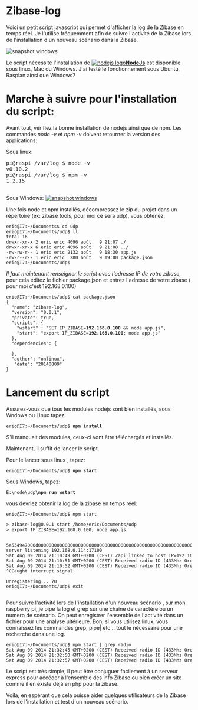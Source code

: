 Zibase-log
==========
Voici un petit script javascript qui permet d'afficher la log de la Zibase en temps réel.
Je l'utilise fréquemment afin de suivre l'activité de la Zibase lors de l'installation d'un nouveau scénario dans la Zibase.

<img src="http://onlinux.free.fr/pub/snapshot1.png" alt="snapshot windows" />

Le script nécessite l'installation de <a href="http://nodejs.org/download/" title="NodeJs"><img src="http://onlinux.free.fr/pub/nodejslogo.jpg" alt="nodejs logo" /><strong>NodeJs</strong></a> est disponible sous linux, Mac ou Windows.
J'ai testé le fonctionnement sous Ubuntu, Raspian ainsi que Windows7

<h1>Marche à suivre pour l'installation du script:</h1>
Avant tout, vérifiez la bonne installation de nodejs ainsi que de npm. Les commandes <em>node -v</em> et <em>npm -v</em> doivent retourner la version des applications:

Sous linux:
<pre>
pi@raspi /var/log $ node -v
v0.10.2
pi@raspi /var/log $ npm -v
1.2.15

</pre>

Sous Windows:
<a href="http://onlinux.free.fr/pub/snapshot3.png"><img src="http://onlinux.free.fr/pub/snapshot3.png" alt="snapshot3" width="1" height="1" class="alignnone size-medium wp-image-67" /><img src="http://onlinux.free.fr/pub/snapshot3.png" alt="snapshot windows" /></a>



Une fois node et npm installés, décompressez le zip du projet dans un répertoire (ex: zibase tools, pour moi ce sera udp), vous obtenez:



<pre style="font-size:12px;">
eric@I7:~/Documents$ cd udp
eric@I7:~/Documents/udp$ ll
total 16
drwxr-xr-x 2 eric eric 4096 août   9 21:07 ./
drwxr-xr-x 6 eric eric 4096 août   9 21:08 ../
-rw-rw-r-- 1 eric eric 2132 août   9 18:30 app.js
-rw-r--r-- 1 eric eric  280 août   9 19:00 package.json
eric@I7:~/Documents/udp$ 
</pre>

<em>Il faut maintenant renseigner le script avec l'adresse IP de votre zibase</em>, pour cela
éditez le fichier package.json et entrez l'adresse de votre zibase ( pour moi c'est 192.168.0.100)
<pre style="font-size:12px;">
eric@I7:~/Documents/udp$ cat package.json 
{
  "name": "zibase-log",
  "version": "0.0.1",
  "private": true,
  "scripts": {
    "wstart" : "SET IP_ZIBASE=<strong>192.168.0.100</strong> && node app.js",
    "start": "export IP_ZIBASE=<strong>192.168.0.100</strong>; node app.js"
  },
  "dependencies": {

  },
  "author": "onlinux",
   "date": "20140809"
}
</pre>
<h1>Lancement du script</h1>

Assurez-vous que tous les modules nodejs sont bien installés, sous Wndows ou Linux tapez:

<pre style="font-size:12px;">
eric@I7:~/Documents/udp$ <strong>npm install</strong>
</pre>
S'il manquait des modules, ceux-ci vont être téléchargés et installés.

Maintenant, il suffit de lancer le script.

Pour le lancer sous linux , tapez:

<pre style="font-size:12px;">
eric@I7:~/Documents/udp$ <strong>npm start</strong>
</pre>

Sous Windows, tapez:
<pre style="font-size:12px;">
E:\node\udp\<strong>npm run wstart</strong>
</pre>

vous devriez obtenir la log de la zibase en temps réel:
<pre style="font-size:12px;">
eric@I7:~/Documents/udp$ npm start

> zibase-log@0.0.1 start /home/eric/Documents/udp
> export IP_ZIBASE=192.168.0.100; node app.js

<Buffer 5a 53 49 47 00 0d 00 00 00 00 00 00 00 00 00 00 00 00 00 00 00 00 00 00 00 00 00 00 00 00 00 00 00 00 00 00 00 00 00 00 00 00 00 00 00 00 00 00 00 00 c0 ...>
5a534947000d0000000000000000000000000000000000000000000000000000000000000000000000000000000000000000c0a80072000042cc000000000000000000000000
server listening 192.168.0.114:17100
Sat Aug 09 2014 21:10:49 GMT+0200 (CEST) Zapi linked to host IP=<zip>192.168.0.114</zip> UDP Port=<zudp>17100</zudp>
Sat Aug 09 2014 21:10:51 GMT+0200 (CEST) Received radio ID (<rf>433Mhz Oregon</rf> Noise=<noise>2425</noise> Level=<lev>3.3</lev>/5 <dev>Temp-Hygro</dev> Ch=<ch>1</ch> T=<tem>+25.8</tem>C (+78.4F) Humidity=<hum>64</hum>%  Batt=<bat>Ok</bat>): <id>OS439207425</id>
Sat Aug 09 2014 21:10:52 GMT+0200 (CEST) Received radio ID (<rf>433Mhz Oregon</rf> Noise=<noise>2424</noise> Level=<lev>5.0</lev>/5 <dev>Temp-Hygro</dev> Ch=<ch>2</ch> T=<tem>+26.1</tem>C (+78.9F) Humidity=<hum>64</hum>%  Batt=<bat>Ok</bat>): <id>OS439208706</id>
^CCaught interrupt signal
<Buffer 5a 53 49 47 00 16 00 00 00 00 00 00 00 00 00 00 00 00 00 00 00 00 00 00 00 00 00 00 00 00 00 00 00 00 00 00 00 00 00 00 00 00 00 00 00 00 00 00 00 00 c0 ...>
Unregistering... 70
eric@I7:~/Documents/udp$ exit

</pre>

Pour suivre l'activité lors de l'installation d'un nouveau scénario , sur mon raspberry pi, je
pipe la log et grep sur une chaîne de caractère ou un numero de scénario.
On peut enregistrer l'ensemble de l'activité dans un fichier pour une analyse ultérieure.
Bon, si vous utilisez linux, vous connaissez les commandes grep, pipe| etc... tout le nécessaire pour une recherche dans une log.

<pre style="font-size:12px;">
eric@I7:~/Documents/udp$ npm start | grep radio
Sat Aug 09 2014 21:32:45 GMT+0200 (CEST) Received radio ID (<rf>433Mhz Oregon</rf> Noise=<noise>2445</noise> Level=<lev>5.0</lev>/5 <dev>Temp-Hygro</dev> Ch=<ch>2</ch> T=<tem>+26.1</tem>C (+78.9F) Humidity=<hum>63</hum>%  Batt=<bat>Ok</bat>): <id>OS439208706</id>
Sat Aug 09 2014 21:32:50 GMT+0200 (CEST) Received radio ID (<rf>433Mhz Oregon</rf> Noise=<noise>2425</noise> Level=<lev>5.0</lev>/5 <dev>Temp-Hygro</dev> Ch=<ch>1</ch> T=<tem>+26.5</tem>C (+79.7F) Humidity=<hum>64</hum>%  Batt=<bat>Ok</bat>): <id>OS439164929</id>
Sat Aug 09 2014 21:32:57 GMT+0200 (CEST) Received radio ID (<rf>433Mhz Oregon</rf> Noise=<noise>2404</noise> Level=<lev>3.5</lev>/5 <dev>Temp-Hygro</dev> Ch=<ch>1</ch> T=<tem>+25.7</tem>C (+78.2F) Humidity=<hum>64</hum>%  Batt=<bat>Ok</bat>): <id>OS439207425</id>
</pre>

Le script est très simple, il peut être conjuguer facilement à un serveur express pour accéder à l'ensemble des info Zibase ou bien créer un site comme il en existe déjà en php pour la zibase.

Voilà, en espérant que cela puisse aider quelques utilisateurs de la Zibase lors de l'installation et test d'un nouveau scénario.

